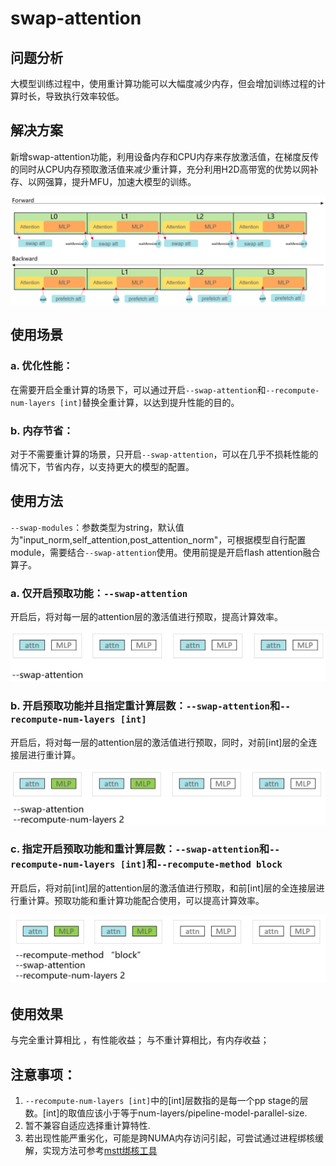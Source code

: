 # swap-attention

## 问题分析

大模型训练过程中，使用重计算功能可以大幅度减少内存，但会增加训练过程的计算时长，导致执行效率较低。

## 解决方案

新增swap-attention功能，利用设备内存和CPU内存来存放激活值，在梯度反传的同时从CPU内存预取激活值来减少重计算，充分利用H2D高带宽的优势以网补存、以网强算，提升MFU，加速大模型的训练。

![输入图片说明](../../sources/images/swap_attention.png)

## 使用场景

### a. 优化性能：

在需要开启全重计算的场景下，可以通过开启`--swap-attention`和`--recompute-num-layers [int]`替换全重计算，以达到提升性能的目的。

### b. 内存节省：

对于不需要重计算的场景，只开启`--swap-attention`，可以在几乎不损耗性能的情况下，节省内存，以支持更大的模型的配置。


## 使用方法

`--swap-modules`：参数类型为string，默认值为"input_norm,self_attention,post_attention_norm"，可根据模型自行配置module，需要结合`--swap-attention`使用。使用前提是开启flash attention融合算子。

### a. 仅开启预取功能：`--swap-attention`

开启后，将对每一层的attention层的激活值进行预取，提高计算效率。

![输入图片说明](../../sources/images/swap_attention1.png)

### b. 开启预取功能并且指定重计算层数：`--swap-attention`和`--recompute-num-layers [int]`

开启后，将对每一层的attention层的激活值进行预取，同时，对前[int]层的全连接层进行重计算。

![输入图片说明](../../sources/images/swap_attention2.png)

### c. 指定开启预取功能和重计算层数：`--swap-attention`和`--recompute-num-layers [int]`和`--recompute-method block `

开启后，将对前[int]层的attention层的激活值进行预取，和前[int]层的全连接层进行重计算。预取功能和重计算功能配合使用，可以提高计算效率。

![输入图片说明](../../sources/images/swap_attention3.png)
## 使用效果

与完全重计算相比 ，有性能收益；
与不重计算相比，有内存收益；

## 注意事项：

1. `--recompute-num-layers [int]`中的[int]层数指的是每一个pp stage的层数。[int]的取值应该小于等于num-layers/pipeline-model-parallel-size.
2. 暂不兼容自适应选择重计算特性.
3. 若出现性能严重劣化，可能是跨NUMA内存访问引起，可尝试通过进程绑核缓解，实现方法可参考[mstt绑核工具](https://gitee.com/ascend/mstt/tree/master/profiler/affinity_cpu_bind)
